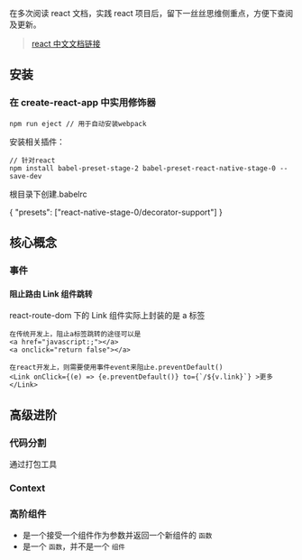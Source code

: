 在多次阅读 react 文档，实践 react 项目后，留下一丝丝思维侧重点，方便下查阅及更新。

> [react  中文文档链接](https://react.docschina.org/docs/getting-started.html)

## 安装

### 在 create-react-app 中实用修饰器

    npm run eject // 用于自动安装webpack

安装相关插件：

    // 针对react
    npm install babel-preset-stage-2 babel-preset-react-native-stage-0 --save-dev

根目录下创建.babelrc

{
"presets": ["react-native-stage-0/decorator-support"]
}

## 核心概念

### 事件

#### 阻止路由 Link 组件跳转

react-route-dom 下的 Link 组件实际上封装的是 a 标签

    在传统开发上，阻止a标签跳转的途径可以是
    <a href="javascript:;"></a>
    <a onclick="return false"></a>

    在react开发上，则需要使用事件event来阻止e.preventDefault()
    <Link onClick={(e) => {e.preventDefault()} to={`/${v.link}`} >更多</Link>

## 高级进阶

### 代码分割

通过打包工具

### Context

### 高阶组件

- 是一个接受一个组件作为参数并返回一个新组件的 `函数`
- 是一个 `函数`，并不是一个 `组件`
